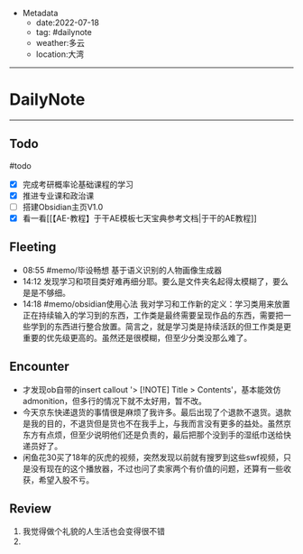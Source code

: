 * Metadata
	* date:2022-07-18
	* tag: #dailynote 
	* weather:多云
	* location:大湾
--- 
# DailyNote
--- 
## Todo
#todo
- [x] 完成考研概率论基础课程的学习
- [x] 推进专业课和政治课
- [ ] 搭建Obsidian主页V1.0
- [x] 看一看[[【AE-教程】于干AE模板七天宝典参考文档|于干的AE教程]]

## Fleeting
- 08:55 #memo/毕设畅想 基于语义识别的人物画像生成器
- 14:12 发现学习和项目类好难再细分耶。要么是文件夹名起得太模糊了，要么是是不够细。
- 14:18 #memo/obsidian使用心法 我对学习和工作新的定义：学习类用来放置正在持续输入的学习到的东西，工作类是最终需要呈现作品的东西，需要把一些学到的东西进行整合放置。简言之，就是学习类是持续活跃的但工作类是更重要的优先级更高的。虽然还是很模糊，但至少分类没那么难了。

## Encounter
* 才发现ob自带的insert callout '> [!NOTE] Title > Contents'，基本能效仿admonition，但多行的情况下就不太好用，暂不改。
* 今天京东快递退货的事情很是麻烦了我许多。最后出现了个退款不退货。退款是我的目的，不退货但是货也不在我手上，与我而言没有更多的益处。虽然京东方有点烦，但至少说明他们还是负责的，最后把那个没到手的湿纸巾送给快递员好了。
* 闲鱼花30买了18年的灰虎的视频，突然发现以前就有搜罗到这些swf视频，只是没有现在的这个播放器，不过也问了卖家两个有价值的问题，还算有一些收获，希望入股不亏。

## Review
1. 我觉得做个礼貌的人生活也会变得很不错
2. 